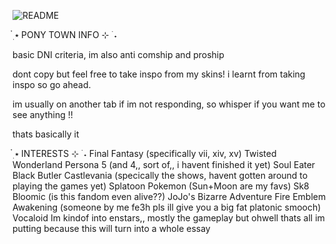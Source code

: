 ![README](https://github.com/sephirothkisser/sephirothkisser/assets/148183080/fcad81a6-3e97-41c1-984a-235fb7d50df4)

๋࣭ ⭑ PONY TOWN INFO ⊹ ࣪ ˖

basic DNI criteria, im also anti comship and proship

dont copy but feel free to take inspo from my skins! i learnt from taking inspo so go ahead.

im usually on another tab if im not responding, so whisper if you want me to see anything !!

thats basically it


๋࣭ ⭑ INTERESTS ⊹ ࣪ ˖
Final Fantasy (specifically vii, xiv, xv)
Twisted Wonderland
Persona 5 (and 4,, sort of,, i havent finished it yet)
Soul Eater 
Black Butler
Castlevania (specically the shows, havent gotten around to playing the games yet)
Splatoon
Pokemon (Sun+Moon are my favs)
Sk8
Bloomic (is this fandom even alive??)
JoJo's Bizarre Adventure
Fire Emblem Awakening (someone by me fe3h pls ill give you a big fat platonic smooch)
Vocaloid
Im kindof into enstars,, mostly the gameplay but ohwell
thats all im putting because this will turn into a whole essay
